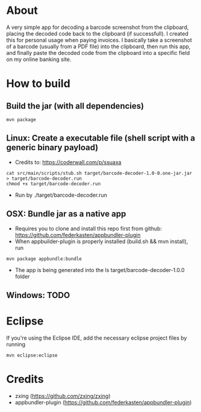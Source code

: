 # About
A very simple app for decoding a barcode screenshot from the clipboard, placing the decoded code back to the clipboard (if successfull).
I created this for personal usage when paying invoices.
I basically take a screenshot of a barcode (usually from a PDF file) into the clipboard, then run this app, and finally paste the
decoded code from the clipboard into a specific field on my online banking site.

# How to build
## Build the jar (with all dependencies)
```
mvn package
```
## Linux: Create a executable file (shell script with a generic binary payload)
- Credits to: https://coderwall.com/p/ssuaxa
```
cat src/main/scripts/stub.sh target/barcode-decoder-1.0-0.one-jar.jar > target/barcode-decoder.run
chmod +x target/barcode-decoder.run
```
- Run by ./target/barcode-decoder.run

## OSX: Bundle jar as a native app
- Requires you to clone and install this repo first from github:
https://github.com/federkasten/appbundler-plugin
- When appbuilder-plugin is properly installed (build.sh && mvn install), run
```
mvn package appbundle:bundle
```
- The app is being generated into the ls target/barcode-decoder-1.0.0 folder

## Windows: TODO 

# Eclipse
If you're using the Eclipse IDE, add the necessary eclipse project files by running
```
mvn eclipse:eclipse
```
# Credits
- zxing (https://github.com/zxing/zxing)
- appbundler-plugin (https://github.com/federkasten/appbundler-plugin)
